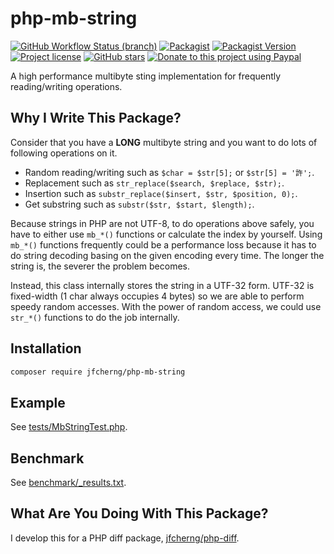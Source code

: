 # php-mb-string

[![GitHub Workflow Status (branch)](https://img.shields.io/github/workflow/status/jfcherng/php-mb-string/Main/master?style=flat-square)](https://github.com/jfcherng/php-mb-string/actions)
[![Packagist](https://img.shields.io/packagist/dt/jfcherng/php-mb-string?style=flat-square)](https://packagist.org/packages/jfcherng/php-mb-string)
[![Packagist Version](https://img.shields.io/packagist/v/jfcherng/php-mb-string?style=flat-square)](https://packagist.org/packages/jfcherng/php-mb-string)
[![Project license](https://img.shields.io/github/license/jfcherng/php-mb-string?style=flat-square)](https://github.com/jfcherng/php-mb-string/blob/master/LICENSE)
[![GitHub stars](https://img.shields.io/github/stars/jfcherng/php-mb-string?style=flat-square&logo=github)](https://github.com/jfcherng/php-mb-string/stargazers)
[![Donate to this project using Paypal](https://img.shields.io/badge/paypal-donate-blue.svg?style=flat-square&logo=paypal)](https://www.paypal.me/jfcherng/5usd)

A high performance multibyte sting implementation for frequently reading/writing operations.


## Why I Write This Package?

Consider that you have a **LONG** multibyte string and
you want to do lots of following operations on it.

- Random reading/writing such as `$char = $str[5];` or `$str[5] = '許';`.
- Replacement such as `str_replace($search, $replace, $str);`.
- Insertion such as `substr_replace($insert, $str, $position, 0);`.
- Get substring such as `substr($str, $start, $length);`.

Because strings in PHP are not UTF-8, to do operations above safely,
you have to either use `mb_*()` functions or calculate the index by yourself.
Using `mb_*()` functions frequently could be a performance loss because it has
to do string decoding basing on the given encoding every time. The longer the
string is, the severer the problem becomes.

Instead, this class internally stores the string in a UTF-32 form.
UTF-32 is fixed-width (1 char always occupies 4 bytes) so we are able to
perform speedy random accesses. With the power of random access, we could
use `str_*()` functions to do the job internally.


## Installation

```bash
composer require jfcherng/php-mb-string
```


## Example

See [tests/MbStringTest.php](https://github.com/jfcherng/php-mb-string/blob/master/tests/MbStringTest.php).


## Benchmark

See [benchmark/\_results.txt](https://github.com/jfcherng/php-mb-string/blob/master/benchmark/_results.txt).


## What Are You Doing With This Package?

I develop this for a PHP diff package, [jfcherng/php-diff](https://github.com/jfcherng/php-diff).
